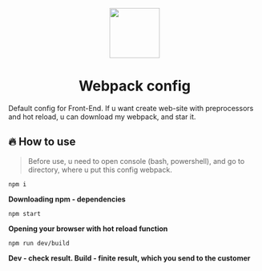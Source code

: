 <p align="center"><img src="https://user-images.githubusercontent.com/83516044/180604128-20292ac0-3558-4b96-81c1-61c59341fa23.png" height="100"/></p>
<h1 align="center">Webpack config</h1>
Default config for Front-End. If u want create web-site with preprocessors and hot reload, u can download my webpack, and star it.



## 🔥 How to use
>Before use, u need to open console (bash, powershell), and go to directory, where u put this config webpack.
```
npm i
  ```   
**Downloading npm - dependencies**
```
npm start
  ```
**Opening your browser with hot reload function**
```
npm run dev/build
  ```
**Dev - check result. Build - finite result, which you send to the customer**
